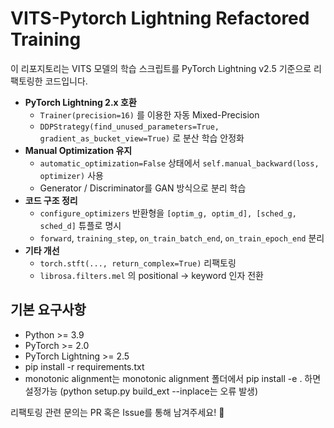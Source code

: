 
# VITS-Pytorch Lightning Refactored Training

이 리포지토리는 VITS 모델의 학습 스크립트를 PyTorch Lightning v2.5 기준으로 리팩토링한 코드입니다.

- **PyTorch Lightning 2.x 호환**
  - `Trainer(precision=16)` 를 이용한 자동 Mixed-Precision
  - `DDPStrategy(find_unused_parameters=True, gradient_as_bucket_view=True)` 로 분산 학습 안정화
- **Manual Optimization 유지**
  - `automatic_optimization=False` 상태에서 `self.manual_backward(loss, optimizer)` 사용
  - Generator / Discriminator를 GAN 방식으로 분리 학습
- **코드 구조 정리**
  - `configure_optimizers` 반환형을 `[optim_g, optim_d], [sched_g, sched_d]` 튜플로 명시
  - `forward`, `training_step`, `on_train_batch_end`, `on_train_epoch_end` 분리
- **기타 개선**
  - `torch.stft(..., return_complex=True)` 리팩토링
  - `librosa.filters.mel` 의 positional → keyword 인자 전환


## 기본 요구사항
- Python >= 3.9
- PyTorch >= 2.0
- PyTorch Lightning >= 2.5
- pip install -r requirements.txt
- monotonic alignment는 monotonic alignment 폴더에서 pip install -e . 하면 설정가능 (python setup.py build_ext --inplace는 오류 발생)


리팩토링 관련 문의는 PR 혹은 Issue를 통해 남겨주세요! 🎉

